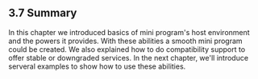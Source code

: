 ## 3.7 Summary

In this chapter we introduced basics of mini program's host environment and the powers it provides. With these abilities a smooth mini program could be created. We also explained how to do compatibility support to offer stable or downgraded services. In the next chapter, we'll introduce serveral examples to show how to use these abilities.